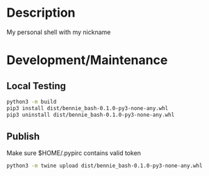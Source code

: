 # Description
My personal shell with my nickname

# Development/Maintenance

## Local Testing
```bash
python3 -m build
pip3 install dist/bennie_bash-0.1.0-py3-none-any.whl 
pip3 uninstall dist/bennie_bash-0.1.0-py3-none-any.whl 
```

## Publish

Make sure $HOME/.pypirc contains valid token

```bash
python3 -m twine upload dist/bennie_bash-0.1.0-py3-none-any.whl  
```